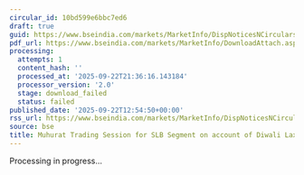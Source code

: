 ```yaml
---
circular_id: 10bd599e6bbc7ed6
draft: true
guid: https://www.bseindia.com/markets/MarketInfo/DispNoticesNCirculars.aspx?Noticeid={9DB23842-BD48-4D47-8BC1-C16DD8695C96}&noticeno=20250922-24&dt=09/22/2025&icount=24&totcount=58&flag=0
pdf_url: https://www.bseindia.com/markets/MarketInfo/DownloadAttach.aspx?id=20250922-24&attachedId=
processing:
  attempts: 1
  content_hash: ''
  processed_at: '2025-09-22T21:36:16.143184'
  processor_version: '2.0'
  stage: download_failed
  status: failed
published_date: '2025-09-22T12:54:50+00:00'
rss_url: https://www.bseindia.com/markets/MarketInfo/DispNoticesNCirculars.aspx?Noticeid={9DB23842-BD48-4D47-8BC1-C16DD8695C96}&noticeno=20250922-24&dt=09/22/2025&icount=24&totcount=58&flag=0
source: bse
title: Muhurat Trading Session for SLB Segment on account of Diwali Laxmi Pujan
---
```


Processing in progress...
